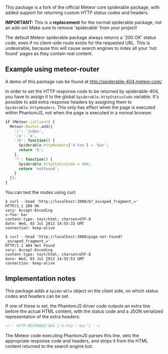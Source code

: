 This package is a fork of the official Meteor core spiderable package,
with added support for returning custom HTTP status codes and headers.

**IMPORTANT:** This is a **replacement** for the normal spiderable
package, not an add-on! Make sure to remove 'spiderable' from your
project!

The default Meteor spiderable package always returns a '200 OK' status
code, even if no client-side route exists for the requested URL. This 
is undesirable, because this will cause search engines to index all your
'not found' pages as they contain real content.

## Example using meteor-router

A demo of this package can be found at http://spiderable-404.meteor.com/

In order to set the HTTP response code to be returned by spiderable-404,
you have to assign it to the global `Spiderable.httpStatusCode` variable.
It's possible to add extra response headers by assigning them to
`Spiderable.httpHeaders`. This only has effect when the page is executed 
within PhantomJS, not when the page is executed in a normal browser.

```javascript
if (Meteor.isClient) {
  Meteor.Router.add({
    '/': 'index',
    '/a': 'a',
    '/b': function() {
      Spiderable.httpHeaders['X-Foo'] = 'bar';
      return 'b';
    },
    '*': function() {
      Spiderable.httpStatusCode = 404;
      return 'notFound';
    }
  });
}
```

You can test the routes using curl:

```
$ curl --head 'http://localhost:3000/b?_escaped_fragment_='
HTTP/1.1 200 OK
vary: Accept-Encoding
x-foo: bar
content-type: text/html; charset=UTF-8
date: Wed, 03 Jul 2013 14:55:33 GMT
connection: keep-alive

$ curl --head 'http://localhost:3000/page-not-found?_escaped_fragment_='
HTTP/1.1 404 Not Found
vary: Accept-Encoding
content-type: text/html; charset=UTF-8
date: Wed, 03 Jul 2013 14:55:53 GMT
connection: keep-alive
```

## Implementation notes

This package adds a `Spiderable` object on the client side, on which
status codes and headers can be set.

If one of these is set, the PhantomJS driver code outputs an extra line 
before the actual HTML content, with the status code and a JSON 
serialized representation of the extra headers:

```html
<!-- HTTP-RESPONSE:404 {'X-Foo':'bar'} -->
```

The Meteor code executing PhantomJS parses this line, sets the appropriate
response code and headers, and strips it from the HTML content
returned to the search engine bot.
